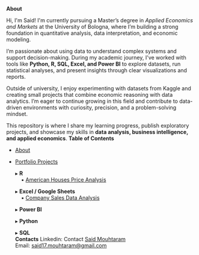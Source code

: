 ****About****

Hi, I'm Said! I'm currently pursuing a Master’s degree in *Applied Economics and Markets* at the University of Bologna, where I’m building a strong foundation in quantitative analysis, data interpretation, and economic modeling.

I’m passionate about using data to understand complex systems and support decision-making. During my academic journey, I've worked with tools like **Python, R, SQL, Excel, and Power BI** to explore datasets, run statistical analyses, and present insights through clear visualizations and reports.

Outside of university, I enjoy experimenting with datasets from Kaggle and creating small projects that combine economic reasoning with data analytics. I’m eager to continue growing in this field and contribute to data-driven environments with curiosity, precision, and a problem-solving mindset.

This repository is where I share my learning progress, publish exploratory projects, and showcase my skills in **data analysis, business intelligence, and applied economics**.
****Table of Contents****

- [About](#about)
- [Portfolio Projects](#portfolio-projects)  
 
  ▸ **R**  
  &nbsp;&nbsp;&nbsp;&nbsp;▪︎ [American Houses Price Analysis]([https://github.com/tuo-user/repo/istat-r](https://github.com/saidmouhtaram/PortfolioProjects/blob/7577feb6906cd3771e3cb3644427c387a8f50345/HousePricesAnalysis.Rmd))  

  ▸ **Excel / Google Sheets**  
  &nbsp;&nbsp;&nbsp;&nbsp;▪︎ [Company Sales Data Analysis]([https://github.com/tuo-user/repo/sales-dashboard-excel](https://github.com/saidmouhtaram/PortfolioProjects/blob/ba495ed43bda77656cfcee6e7cbd293cf328efa0/Sales_Data_SM.xlsx))  
  
  ▸ **Power BI**  
 
  ▸ **Python**  
  
  ▸ **SQL**  
****Contacts****
Linkedin: Contact [Said Mouhtaram](https://www.linkedin.com/in/said-mouhtaram-75527a245/)  
Email: said17.mouhtaram@gmail.com
